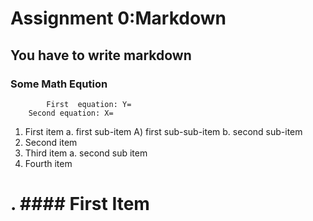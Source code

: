 # Assignment 0:Markdown
## You have to write markdown
### Some Math Eqution
			First  equation: Y=
		Second equation: X=



1. First item a. first sub-item A) first sub-sub-item b. second sub-item
2. Second item
3. Third item a. second sub item
4. Fourth item

# . #### First Item
		


